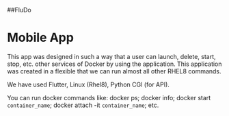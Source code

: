 ##FluDo

# Mobile App

This app was designed in such a way that a user can launch, delete, start, stop, etc. other services of Docker by using the application. This application was created in a flexible that we can run almost all other RHEL8 commands.

We have used Flutter, Linux (Rhel8), Python CGI (for API). 

You can run docker commands like: docker ps; docker info; docker start `container_name`; docker attach -it `container_name`; etc.

